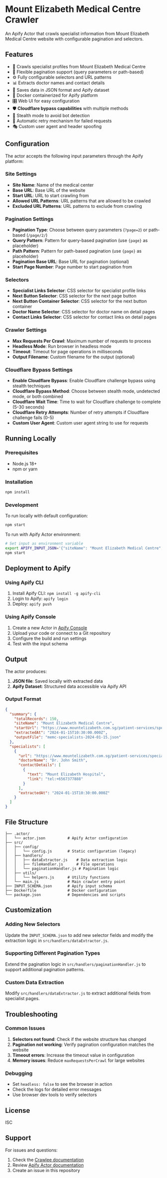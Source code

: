 # Mount Elizabeth Medical Centre Crawler

An Apify Actor that crawls specialist information from Mount Elizabeth Medical Centre website with configurable pagination and selectors.

## Features

- 🏥 Crawls specialist profiles from Mount Elizabeth Medical Centre
- 🔄 Flexible pagination support (query parameters or path-based)
- ⚙️ Fully configurable selectors and URL patterns
- 📊 Extracts doctor names and contact details
- 💾 Saves data in JSON format and Apify dataset
- 🐳 Docker containerized for Apify platform
- 🎛️ Web UI for easy configuration
- 🛡️ **Cloudflare bypass capabilities** with multiple methods
- 🤖 Stealth mode to avoid bot detection
- 🔄 Automatic retry mechanism for failed requests
- 🎭 Custom user agent and header spoofing

## Configuration

The actor accepts the following input parameters through the Apify platform:

### Site Settings
- **Site Name**: Name of the medical center
- **Base URL**: Base URL of the website
- **Start URL**: URL to start crawling from
- **Allowed URL Patterns**: URL patterns that are allowed to be crawled
- **Excluded URL Patterns**: URL patterns to exclude from crawling

### Pagination Settings
- **Pagination Type**: Choose between query parameters (`?page=2`) or path-based (`/page/2/`)
- **Query Pattern**: Pattern for query-based pagination (use `{page}` as placeholder)
- **Path Pattern**: Pattern for path-based pagination (use `{page}` as placeholder)
- **Pagination Base URL**: Base URL for pagination (optional)
- **Start Page Number**: Page number to start pagination from

### Selectors
- **Specialist Links Selector**: CSS selector for specialist profile links
- **Next Button Selector**: CSS selector for the next page button
- **Next Button Container Selector**: CSS selector for the next button container
- **Doctor Name Selector**: CSS selector for doctor name on detail pages
- **Contact Links Selector**: CSS selector for contact links on detail pages

### Crawler Settings
- **Max Requests Per Crawl**: Maximum number of requests to process
- **Headless Mode**: Run browser in headless mode
- **Timeout**: Timeout for page operations in milliseconds
- **Output Filename**: Custom filename for the output (optional)

### Cloudflare Bypass Settings
- **Enable Cloudflare Bypass**: Enable Cloudflare challenge bypass using stealth techniques
- **Cloudflare Bypass Method**: Choose between stealth mode, undetected mode, or both combined
- **Cloudflare Wait Time**: Time to wait for Cloudflare challenge to complete (5-30 seconds)
- **Cloudflare Retry Attempts**: Number of retry attempts if Cloudflare challenge fails (0-5)
- **Custom User Agent**: Custom user agent string to use for requests

## Running Locally

### Prerequisites
- Node.js 18+
- npm or yarn

### Installation
```bash
npm install
```

### Development
To run locally with default configuration:
```bash
npm start
```

To run with Apify Actor environment:
```bash
# Set input as environment variable
export APIFY_INPUT_JSON='{"siteName": "Mount Elizabeth Medical Centre", "startUrl": "https://www.mountelizabeth.com.sg/patient-services/specialists/"}'
npm start
```

## Deployment to Apify

### Using Apify CLI
1. Install Apify CLI: `npm install -g apify-cli`
2. Login to Apify: `apify login`
3. Deploy: `apify push`

### Using Apify Console
1. Create a new Actor in [Apify Console](https://console.apify.com)
2. Upload your code or connect to a Git repository
3. Configure the build and run settings
4. Test with the input schema

## Output

The actor produces:
1. **JSON file**: Saved locally with extracted data
2. **Apify Dataset**: Structured data accessible via Apify API

### Output Format
```json
{
  "summary": {
    "totalRecords": 150,
    "siteName": "Mount Elizabeth Medical Centre",
    "startUrl": "https://www.mountelizabeth.com.sg/patient-services/specialists/",
    "extractedAt": "2024-01-15T10:30:00.000Z",
    "outputFile": "memc-specialists-2024-01-15.json"
  },
  "specialists": [
    {
      "url": "https://www.mountelizabeth.com.sg/patient-services/specialists/doctor-name",
      "doctorName": "Dr. John Smith",
      "contactDetails": [
        {
          "text": "Mount Elizabeth Hospital",
          "link": "tel:+6567377888"
        }
      ],
      "extractedAt": "2024-01-15T10:30:00.000Z"
    }
  ]
}
```

## File Structure

```
├── .actor/
│   └── actor.json          # Apify Actor configuration
├── src/
│   ├── config/
│   │   └── config.js       # Static configuration (legacy)
│   ├── handlers/
│   │   ├── dataExtractor.js    # Data extraction logic
│   │   ├── fileHandler.js      # File operations
│   │   └── paginationHandler.js # Pagination logic
│   ├── utils/
│   │   └── helpers.js      # Utility functions
│   └── main.js             # Main crawler entry point
├── INPUT_SCHEMA.json       # Apify input schema
├── Dockerfile              # Docker configuration
└── package.json            # Dependencies and scripts
```

## Customization

### Adding New Selectors
Update the `INPUT_SCHEMA.json` to add new selector fields and modify the extraction logic in `src/handlers/dataExtractor.js`.

### Supporting Different Pagination Types
Extend the pagination logic in `src/handlers/paginationHandler.js` to support additional pagination patterns.

### Custom Data Extraction
Modify `src/handlers/dataExtractor.js` to extract additional fields from specialist pages.

## Troubleshooting

### Common Issues
1. **Selectors not found**: Check if the website structure has changed
2. **Pagination not working**: Verify pagination configuration matches the website
3. **Timeout errors**: Increase the timeout value in configuration
4. **Memory issues**: Reduce `maxRequestsPerCrawl` for large websites

### Debugging
- Set `headless: false` to see the browser in action
- Check the logs for detailed error messages
- Use browser dev tools to verify selectors

## License

ISC

## Support

For issues and questions:
1. Check the [Crawlee documentation](https://crawlee.dev/)
2. Review [Apify Actor documentation](https://docs.apify.com/actors)
3. Create an issue in this repository